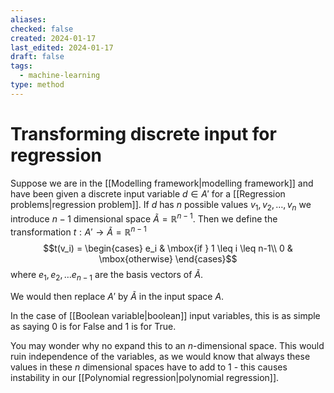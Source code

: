 ```yaml
---
aliases: 
checked: false
created: 2024-01-17
last_edited: 2024-01-17
draft: false
tags:
  - machine-learning
type: method
---
```

# Transforming discrete input for regression

Suppose we are in the [[Modelling framework|modelling framework]] and have been given a discrete input variable $d \in A'$ for a [[Regression problems|regression problem]]. If $d$ has $n$ possible values $v_1, v_2, \ldots, v_n$ we introduce $n-1$ dimensional space $\tilde{A} = \mathbb{R}^{n-1}$. Then we define the transformation $t: A' \rightarrow \tilde{A} = \mathbb{R}^{n-1}$
$$t(v_i) = \begin{cases} e_i & \mbox{if } 1 \leq i \leq n-1\\ 0 & \mbox{otherwise}  \end{cases}$$
where $e_1, e_2, \ldots e_{n-1}$ are the basis vectors of $\tilde{A}$.

We would then replace $A'$ by $\tilde{A}$ in the input space $A$.

In the case of [[Boolean variable|boolean]] input variables, this is as simple as saying $0$ is for False and $1$ is for True.

You may wonder why no expand this to an $n$-dimensional space. This would ruin independence of the variables, as we would know that always these values in these $n$ dimensional spaces have to add to 1 - this causes instability in our [[Polynomial regression|polynomial regression]]. 